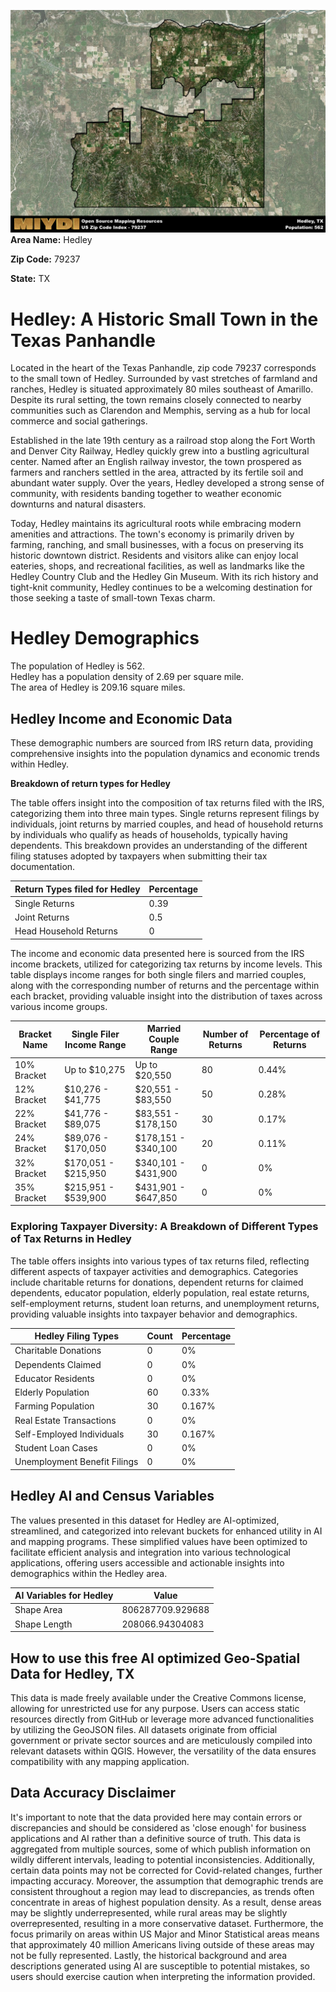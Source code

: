 ![Image Alt Text](../_images/79237.png)
**Area Name:** Hedley

**Zip Code:** 79237

**State:** TX


# Hedley: A Historic Small Town in the Texas Panhandle  

Located in the heart of the Texas Panhandle, zip code 79237 corresponds to the small town of Hedley. Surrounded by vast stretches of farmland and ranches, Hedley is situated approximately 80 miles southeast of Amarillo. Despite its rural setting, the town remains closely connected to nearby communities such as Clarendon and Memphis, serving as a hub for local commerce and social gatherings.

Established in the late 19th century as a railroad stop along the Fort Worth and Denver City Railway, Hedley quickly grew into a bustling agricultural center. Named after an English railway investor, the town prospered as farmers and ranchers settled in the area, attracted by its fertile soil and abundant water supply. Over the years, Hedley developed a strong sense of community, with residents banding together to weather economic downturns and natural disasters.

Today, Hedley maintains its agricultural roots while embracing modern amenities and attractions. The town's economy is primarily driven by farming, ranching, and small businesses, with a focus on preserving its historic downtown district. Residents and visitors alike can enjoy local eateries, shops, and recreational facilities, as well as landmarks like the Hedley Country Club and the Hedley Gin Museum. With its rich history and tight-knit community, Hedley continues to be a welcoming destination for those seeking a taste of small-town Texas charm.

# Hedley Demographics

The population of Hedley is 562.  
Hedley has a population density of 2.69 per square mile.  
The area of Hedley is 209.16 square miles.  

## Hedley Income and Economic Data

These demographic numbers are sourced from IRS return data, providing comprehensive insights into the population dynamics and economic trends within Hedley.

**Breakdown of return types for Hedley**

The table offers insight into the composition of tax returns filed with the IRS, categorizing them into three main types. Single returns represent filings by individuals, joint returns by married couples, and head of household returns by individuals who qualify as heads of households, typically having dependents. This breakdown provides an understanding of the different filing statuses adopted by taxpayers when submitting their tax documentation.

| Return Types filed for Hedley                              | Percentage          |
|----------------------------------------------------------|---------------------|
| Single Returns                                            | 0.39 |
| Joint Returns                                             | 0.5 |
| Head Household Returns                                    | 0 |

The income and economic data presented here is sourced from the IRS income brackets, utilized for categorizing tax returns by income levels. This table displays income ranges for both single filers and married couples, along with the corresponding number of returns and the percentage within each bracket, providing valuable insight into the distribution of taxes across various income groups.

| Bracket Name       | Single Filer Income Range | Married Couple Range | Number of Returns | Percentage of Returns |
|--------------------|----------------------------|----------------------|-------------------|-----------------------|
| 10% Bracket        | Up to $10,275              | Up to $20,550        | 80 | 0.44% |
| 12% Bracket        | $10,276 - $41,775          | $20,551 - $83,550    | 50 | 0.28% |
| 22% Bracket        | $41,776 - $89,075          | $83,551 - $178,150   | 30 | 0.17% |
| 24% Bracket        | $89,076 - $170,050         | $178,151 - $340,100  | 20 | 0.11% |
| 32% Bracket        | $170,051 - $215,950        | $340,101 - $431,900  | 0 | 0% |
| 35% Bracket        | $215,951 - $539,900        | $431,901 - $647,850  | 0 | 0% |

### Exploring Taxpayer Diversity: A Breakdown of Different Types of Tax Returns in Hedley

The table offers insights into various types of tax returns filed, reflecting different aspects of taxpayer activities and demographics. Categories include charitable returns for donations, dependent returns for claimed dependents, educator population, elderly population, real estate returns, self-employment returns, student loan returns, and unemployment returns, providing valuable insights into taxpayer behavior and demographics.

| Hedley Filing Types                    | Count | Percentage |
|--------------------------------------|-------|------------|
| Charitable Donations                 | 0 | 0% |
| Dependents Claimed                   | 0 | 0% |
| Educator Residents                   | 0 | 0% |
| Elderly Population                   | 60 | 0.33% |
| Farming Population                   | 30 | 0.167% |
| Real Estate Transactions             | 0 | 0% |
| Self-Employed Individuals            | 30 | 0.167% |
| Student Loan Cases                   | 0 | 0% |
| Unemployment Benefit Filings         | 0 | 0% |

## Hedley AI and Census Variables

The values presented in this dataset for Hedley are AI-optimized, streamlined, and categorized into relevant buckets for enhanced utility in AI and mapping programs. These simplified values have been optimized to facilitate efficient analysis and integration into various technological applications, offering users accessible and actionable insights into demographics within the Hedley area.

| AI Variables for Hedley | Value |
|-------------|-------|
| Shape Area | 806287709.929688 |
| Shape Length | 208066.94304083 |

## How to use this free AI optimized Geo-Spatial Data for Hedley, TX

This data is made freely available under the Creative Commons license, allowing for unrestricted use for any purpose. Users can access static resources directly from GitHub or leverage more advanced functionalities by utilizing the GeoJSON files. All datasets originate from official government or private sector sources and are meticulously compiled into relevant datasets within QGIS. However, the versatility of the data ensures compatibility with any mapping application.

## Data Accuracy Disclaimer
It's important to note that the data provided here may contain errors or discrepancies and should be considered as 'close enough' for business applications and AI rather than a definitive source of truth. This data is aggregated from multiple sources, some of which publish information on wildly different intervals, leading to potential inconsistencies. Additionally, certain data points may not be corrected for Covid-related changes, further impacting accuracy. Moreover, the assumption that demographic trends are consistent throughout a region may lead to discrepancies, as trends often concentrate in areas of highest population density. As a result, dense areas may be slightly underrepresented, while rural areas may be slightly overrepresented, resulting in a more conservative dataset. Furthermore, the focus primarily on areas within US Major and Minor Statistical areas means that approximately 40 million Americans living outside of these areas may not be fully represented. Lastly, the historical background and area descriptions generated using AI are susceptible to potential mistakes, so users should exercise caution when interpreting the information provided.
